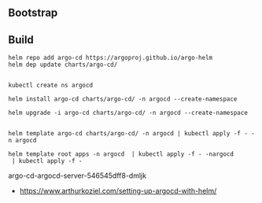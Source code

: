 ## Bootstrap

## Build

```
helm repo add argo-cd https://argoproj.github.io/argo-helm
helm dep update charts/argo-cd/


kubectl create ns argocd

helm install argo-cd charts/argo-cd/ -n argocd --create-namespace

helm upgrade -i argo-cd charts/argo-cd/ -n argocd --create-namespace


helm template argo-cd charts/argo-cd/ -n argocd | kubectl apply -f - -n argocd 

helm template root apps -n argocd  | kubectl apply -f - -nargocd
 | kubectl apply -f -

```

argo-cd-argocd-server-546545dff8-dmljk


* https://www.arthurkoziel.com/setting-up-argocd-with-helm/